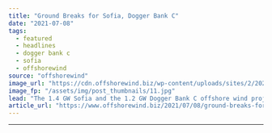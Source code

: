 ```yaml
---
title: "Ground Breaks for Sofia, Dogger Bank C"
date: "2021-07-08"
tags: 
  - featured
  - headlines
  - dogger bank c
  - sofia
  - offshorewind
source: "offshorewind"
image_url: "https://cdn.offshorewind.biz/wp-content/uploads/sites/2/2021/07/08091502/Ground-Breaks-for-Sofia-Dogger-Bank-C.jpg"
image_fp: "/assets/img/post_thumbnails/11.jpg"
lead: "The 1.4 GW Sofia and the 1.2 GW Dogger Bank C offshore wind projects"
article_url: "https://www.offshorewind.biz/2021/07/08/ground-breaks-for-sofia-dogger-bank-c/"
---
```


---
